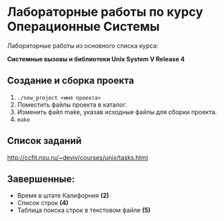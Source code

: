 # Лабораторные работы по курсу Операционные Системы

Лабораторные работы из основного списка курса:

**Системные вызовы и библиотеки Unix System V Release 4**

## Создание и сборка проекта

1. `./new_project <имя проекта>`
2. Поместить файлы проекта в каталог.
3. Изменить файл make, указав исходные файлы для сборки проекта.
4. `make`

## Список заданий

http://ccfit.nsu.ru/~deviv/courses/unix/tasks.html

## Завершенные:

* Время в штате Калифорния **(2)**
* Список строк **(4)**
* Таблица поиска строк в текстовом файле **(5)**

